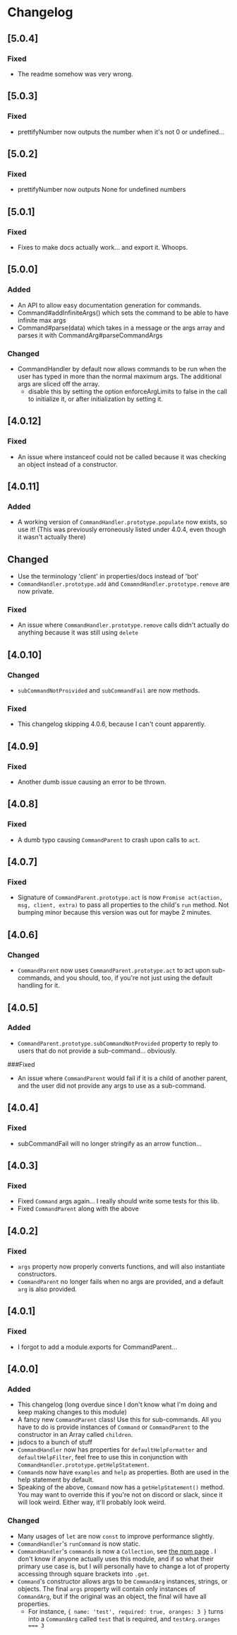 # Changelog

## [5.0.4]
### Fixed
- The readme somehow was very wrong. 

## [5.0.3]
### Fixed
- prettifyNumber now outputs the number when it's not 0 or undefined...

## [5.0.2]
### Fixed
- prettifyNumber now outputs None for undefined numbers

## [5.0.1]
### Fixed
- Fixes to make docs actually work... and export it. Whoops.

## [5.0.0]
### Added
- An API to allow easy documentation generation for commands.
- Command#addInfiniteArgs() which sets the command to be able to have infinite max args
- Command#parse(data) which takes in a message or the args array and parses it with CommandArg#parseCommandArgs

### Changed
- CommandHandler by default now allows commands to be run when the user has typed in more than the normal maximum args. The additional args are sliced off the array.
    - disable this by setting the option enforceArgLimits to false in the call to initialize it, or after initialization by setting it.

## [4.0.12]
### Fixed
- An issue where instanceof could not be called because it was checking an object instead of a constructor.

## [4.0.11]
### Added
- A working version of `CommandHandler.prototype.populate` now exists, so use it! (This was previously erroneously listed under 4.0.4, even though it wasn't actually there)
## Changed
- Use the terminology 'client' in properties/docs instead of 'bot'
- `CommandHandler.prototype.add` and `ComamndHandler.prototype.remove` are now private.
### Fixed
- An issue where `CommandHandler.prototype.remove` calls didn't actually do anything because it was still using `delete`

## [4.0.10]
### Changed
- `subCommandNotProivided` and `subCommandFail` are now methods.

### Fixed
- This changelog skipping 4.0.6, because I can't count apparently.

## [4.0.9]
### Fixed
- Another dumb issue causing an error to be thrown.

## [4.0.8]
### Fixed
- A dumb typo causing `CommandParent` to crash upon calls to `act`.

## [4.0.7] 
### Fixed
- Signature of `CommandParent.prototype.act` is now `Promise act(action, msg, client, extra)` to pass all properties to the child's `run` method. Not bumping minor because this version was out for maybe 2 minutes.

## [4.0.6]
### Changed
- `CommandParent` now uses `CommandParent.prototype.act` to act upon sub-commands, and you should, too, if you're not just using the default handling for it.

## [4.0.5]
### Added
- `CommandParent.prototype.subCommandNotProvided` property to reply to users that do not provide a sub-command... obviously.

###Fixed

- An issue where `CommandParent` would fail if it is a child of another parent, and the user did not provide any args to use as a sub-command.

## [4.0.4] 
### Fixed
- subCommandFail will no longer stringify as an arrow function...

## [4.0.3]
### Fixed
- Fixed `Command` args again... I really should write some tests for this lib.
- Fixed `CommandParent` along with the above

## [4.0.2]
### Fixed

- `args` property now properly converts functions, and will also instantiate constructors.
- `CommandParent` no longer fails when no args are provided, and a default `arg` is also provided.

## [4.0.1]
### Fixed
- I forgot to add a module.exports for CommandParent...

## [4.0.0]
### Added

- This changelog (long overdue since I don't know what I'm doing and keep making changes to this module)
- A fancy new `CommandParent` class! Use this for sub-commands. All you have to do is provide instances of `Command` or `CommandParent` to the constructor in an Array called `children`.
- jsdocs to a bunch of stuff
- `CommandHandler` now has properties for `defaultHelpFormatter` and `defaultHelpFilter`, feel free to use this in conjunction with `CommandHandler.prototype.getHelpStatement`.
- `Command`s now have `examples` and `help` as properties. Both are used in the help statement by default.
- Speaking of the above, `Command` now has a `getHelpStatement()` method. You may want to override this if you're not on discord or slack, since it will look weird. Either way, it'll probably look weird.

### Changed

- Many usages of `let` are now `const` to improve performance slightly.
- `CommandHandler`'s `runCommand` is now static. 
- `CommandHandler`'s `commands` is now a `Collection`, see [the npm page](http://npmjs.com/package/djs-collection) . I don't know if anyone actually uses this module, and if so what their primary use case is, but I will personally have to change a lot of property accessing through square brackets into `.get`.
- `Command`'s constructor allows args to be `CommandArg` instances, strings, or objects. The final `args` property will contain only instances of `CommandArg`, but if the original was an object, the final will have all properties. 
    - For instance, `{ name: 'test', required: true, oranges: 3 }` turns into a `CommandArg` called `test` that is required, and `testArg.oranges === 3`